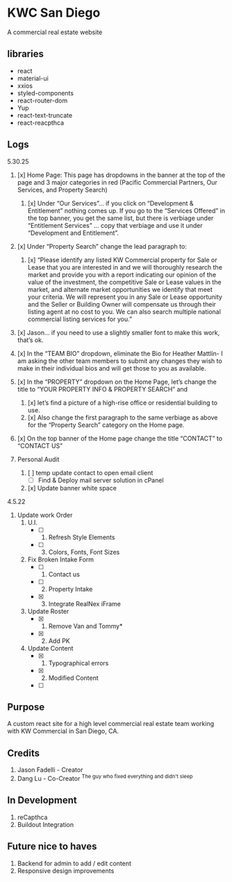 # KWC San Diego 
A commercial real estate website

## libraries
- react
- material-ui
- xxios
- styled-components
- react-router-dom
- Yup
- react-text-truncate
- react-reacpthca

## Logs
5.30.25
1. [x] Home Page: This page has dropdowns in the banner at the top  of the page and 3 major categories in red (Pacific Commercial Partners, Our Services, and Property Search)
   1. [x] Under “Our Services”… if you click on “Development & Entitlement” nothing comes up.  If you go to the “Services Offered” in the top banner, you get the same list, but there is verbiage under “Entitlement Services” … copy that verbiage and use it under “Development and Entitlement”.
2. [x] Under “Property Search” change the lead paragraph to:
   1. [x] “Please identify any listed KW Commercial property for Sale or Lease that you are interested in and we will thoroughly research the market and provide you with a report indicating our opinion of the value of the investment, the competitive Sale or Lease values in the market, and alternate market opportunities we identify that meet your criteria. We will represent you in any Sale or Lease opportunity and the Seller or Building Owner will compensate us through their listing agent at no cost to you. We can also search multiple national commercial listing services for you.”
3. [x] Jason… if you need to use a slightly smaller font to make this work, that’s ok.
4. [x] In the “TEAM BIO” dropdown, eliminate the Bio for Heather Mattlin- I am asking the other team members to submit any changes they wish to make in their individual bios and will get those to you as available.
5. [x] In the “PROPERTY” dropdown on the Home Page, let’s change the title to “YOUR PROPERTY INFO & PROPERTY SEARCH” and 
   1. [x] let’s find a picture of a high-rise office or residential building to use.  
   2. [x] Also change the first paragraph to the same verbiage as above for the “Property Search” category on the Home page.
6. [x] On the top banner of the Home page change the title “CONTACT” to “CONTACT US”


2. Personal Audit
   1. [ ] temp update contact to open email client
      - [ ] Find & Deploy mail server solution in cPanel 
   2. [x] Update banner white space




4.5.22
1. Update work Order
   1. U.I.
      - [ ] 1. Refresh Style Elements
      - [ ] 3. Colors, Fonts, Font Sizes
   2. Fix Broken Intake Form 
      - [ ] 1. Contact us
      - [ ] 2. Property Intake
      - [x] 3. Integrate RealNex iFrame 
   3. Update Roster
      - [x] 1. Remove Van and Tommy*
      - [x] 2. Add PK
   4. Update Content
      - [x] 1. Typographical errors
      - [x] 2. Modified Content
      - [ ] 



## Purpose
A custom react site for a high level commercial real estate team working with KW Commercial in San Diego, CA.  

## Credits
1. Jason Fadelli - Creator
2. Dang Lu - Co-Creator <sup>The guy who fixed everything and didn't sleep</sup>

## In Development
1. reCapthca
2. Buildout Integration

## Future nice to haves
1. Backend for admin to add / edit content
2. Responsive design improvements

